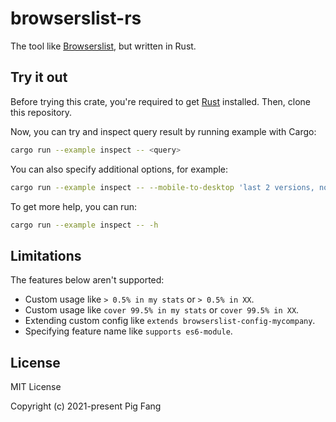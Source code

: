 # browserslist-rs

The tool like [Browserslist](https://github.com/browserslist/browserslist), but written in Rust.

## Try it out

Before trying this crate, you're required to get [Rust](https://www.rust-lang.org/) installed.
Then, clone this repository.

Now, you can try and inspect query result by running example with Cargo:

```sh
cargo run --example inspect -- <query>
```

You can also specify additional options, for example:

```sh
cargo run --example inspect -- --mobile-to-desktop 'last 2 versions, not dead`
```

To get more help, you can run:

```sh
cargo run --example inspect -- -h
```

## Limitations

The features below aren't supported:

- Custom usage like `> 0.5% in my stats` or `> 0.5% in XX`.
- Custom usage like `cover 99.5% in my stats` or `cover 99.5% in XX`.
- Extending custom config like `extends browserslist-config-mycompany`.
- Specifying feature name like `supports es6-module`.

## License

MIT License

Copyright (c) 2021-present Pig Fang
